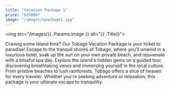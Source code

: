 ```yaml
---
title: "Vacation Package 1"
price: "$25000"
image: "/images/vpackage1.jpg"
---
```


<img src="/images/{{ .Params.image }} alt="{{ .Title}}">

Craving some island time? Our Tobago Vacation Package is your ticket to paradise!  Escape to the tranquil shores of Tobago, where you'll unwind in a luxurious hotel, soak up the sun on your own private beach, and rejuvenate with a blissful spa day.  Explore the island's hidden gems on a guided tour, discovering breathtaking views and immersing yourself in the local culture.  From pristine beaches to lush rainforests, Tobago offers a slice of heaven for every traveler.  Whether you're seeking adventure or relaxation, this package is your ultimate escape to tranquility.